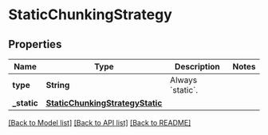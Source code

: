 # StaticChunkingStrategy

## Properties
Name | Type | Description | Notes
------------ | ------------- | ------------- | -------------
**type** | **String** | Always &#x60;static&#x60;. | 
**_static** | [**StaticChunkingStrategyStatic**](StaticChunkingStrategyStatic.md) |  | 

[[Back to Model list]](../README.md#documentation-for-models) [[Back to API list]](../README.md#documentation-for-api-endpoints) [[Back to README]](../README.md)


